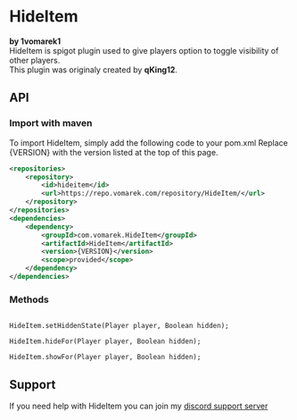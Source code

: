 # HideItem
**by 1vomarek1**    
HideItem is spigot plugin used to give players option to toggle visibility of other players.  
This plugin was originaly created by **qKing12**.

## API

### Import with maven
To import HideItem, simply add the following code to your pom.xml
Replace {VERSION} with the version listed at the top of this page.

```xml
<repositories>
    <repository>
        <id>hideitem</id>
        <url>https://repo.vomarek.com/repository/HideItem/</url>
    </repository>
</repositories>
<dependencies>
    <dependency>
        <groupId>com.vomarek.HideItem</groupId>
        <artifactId>HideItem</artifactId>
        <version>{VERSION}</version>
        <scope>provided</scope>
    </dependency>
</dependencies>
```

### Methods

```

HideItem.setHiddenState(Player player, Boolean hidden);

HideItem.hideFor(Player player, Boolean hidden);

HideItem.showFor(Player player, Boolean hidden);
```

## Support
If you need help with HideItem you can join my [discord support server](https://discord.gg/UjQJW5Z)